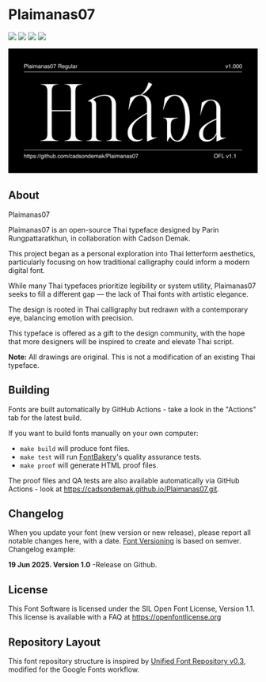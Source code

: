 # Plaimanas07

[![][Fontbakery]](https://cadsondemak.github.io/Plaimanas07.git/fontbakery/fontbakery-report.html)
[![][Universal]](https://cadsondemak.github.io/Plaimanas07.git/fontbakery/fontbakery-report.html)
[![][GF Profile]](https://cadsondemak.github.io/Plaimanas07.git/fontbakery/fontbakery-report.html)
[![][Shaping]](https://cadsondemak.github.io/Plaimanas07.git/fontbakery/fontbakery-report.html)

[Fontbakery]: https://img.shields.io/endpoint?url=https%3A%2F%2Fraw.githubusercontent.com%2Fcadsondemak%2FPlaimanas07.git%2Fgh-pages%2Fbadges%2Foverall.json
[GF Profile]: https://img.shields.io/endpoint?url=https%3A%2F%2Fraw.githubusercontent.com%2Fcadsondemak%2FPlaimanas07.git%2Fgh-pages%2Fbadges%2FGoogleFonts.json
[Outline Correctness]: https://img.shields.io/endpoint?url=https%3A%2F%2Fraw.githubusercontent.com%2Fcadsondemak%2FPlaimanas07.git%2Fgh-pages%2Fbadges%2FOutlineCorrectnessChecks.json
[Shaping]: https://img.shields.io/endpoint?url=https%3A%2F%2Fraw.githubusercontent.com%2Fcadsondemak%2FPlaimanas07.git%2Fgh-pages%2Fbadges%2FShapingChecks.json
[Universal]: https://img.shields.io/endpoint?url=https%3A%2F%2Fraw.githubusercontent.com%2Fcadsondemak%2FPlaimanas07.git%2Fgh-pages%2Fbadges%2FUniversal.json

![Sample Image](documentation/image1.png)

## About

Plaimanas07



Plaimanas07 is an open-source Thai typeface designed by Parin Rungpattaratkhun, in collaboration with Cadson Demak.  

This project began as a personal exploration into Thai letterform aesthetics, particularly focusing on how traditional calligraphy could inform a modern digital font.



While many Thai typefaces prioritize legibility or system utility, Plaimanas07 seeks to fill a different gap — the lack of Thai fonts with artistic elegance.  

The design is rooted in Thai calligraphy but redrawn with a contemporary eye, balancing emotion with precision.



This typeface is offered as a gift to the design community, with the hope that more designers will be inspired to create and elevate Thai script.



**Note:** All drawings are original. This is not a modification of an existing Thai typeface.

## Building

Fonts are built automatically by GitHub Actions - take a look in the "Actions" tab for the latest build.

If you want to build fonts manually on your own computer:

* `make build` will produce font files.
* `make test` will run [FontBakery](https://github.com/googlefonts/fontbakery)'s quality assurance tests.
* `make proof` will generate HTML proof files.

The proof files and QA tests are also available automatically via GitHub Actions - look at https://cadsondemak.github.io/Plaimanas07.git.

## Changelog

When you update your font (new version or new release), please report all notable changes here, with a date.
[Font Versioning](https://github.com/googlefonts/gf-docs/tree/main/Spec#font-versioning) is based on semver. 
Changelog example:

**19 Jun 2025. Version 1.0**
-Release on Github.

## License

This Font Software is licensed under the SIL Open Font License, Version 1.1.
This license is available with a FAQ at https://openfontlicense.org

## Repository Layout

This font repository structure is inspired by [Unified Font Repository v0.3](https://github.com/unified-font-repository/Unified-Font-Repository), modified for the Google Fonts workflow.
